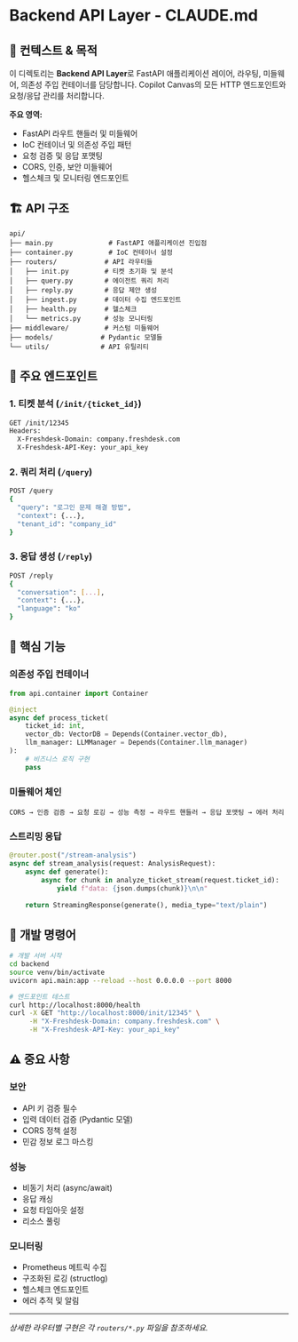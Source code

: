 # Backend API Layer - CLAUDE.md

## 🎯 컨텍스트 & 목적

이 디렉토리는 **Backend API Layer**로 FastAPI 애플리케이션 레이어, 라우팅, 미들웨어, 의존성 주입 컨테이너를 담당합니다. Copilot Canvas의 모든 HTTP 엔드포인트와 요청/응답 관리를 처리합니다.

**주요 영역:**
- FastAPI 라우트 핸들러 및 미들웨어
- IoC 컨테이너 및 의존성 주입 패턴
- 요청 검증 및 응답 포맷팅
- CORS, 인증, 보안 미들웨어
- 헬스체크 및 모니터링 엔드포인트

## 🏗️ API 구조

```
api/
├── main.py              # FastAPI 애플리케이션 진입점
├── container.py         # IoC 컨테이너 설정
├── routers/            # API 라우터들
│   ├── init.py         # 티켓 초기화 및 분석
│   ├── query.py        # 에이전트 쿼리 처리
│   ├── reply.py        # 응답 제안 생성
│   ├── ingest.py       # 데이터 수집 엔드포인트
│   ├── health.py       # 헬스체크
│   └── metrics.py      # 성능 모니터링
├── middleware/         # 커스텀 미들웨어
├── models/            # Pydantic 모델들
└── utils/             # API 유틸리티
```

## 🚀 주요 엔드포인트

### 1. 티켓 분석 (`/init/{ticket_id}`)
```bash
GET /init/12345
Headers:
  X-Freshdesk-Domain: company.freshdesk.com
  X-Freshdesk-API-Key: your_api_key
```

### 2. 쿼리 처리 (`/query`)
```bash
POST /query
{
  "query": "로그인 문제 해결 방법",
  "context": {...},
  "tenant_id": "company_id"
}
```

### 3. 응답 생성 (`/reply`)
```bash
POST /reply
{
  "conversation": [...],
  "context": {...},
  "language": "ko"
}
```

## 🔧 핵심 기능

### 의존성 주입 컨테이너
```python
from api.container import Container

@inject
async def process_ticket(
    ticket_id: int,
    vector_db: VectorDB = Depends(Container.vector_db),
    llm_manager: LLMManager = Depends(Container.llm_manager)
):
    # 비즈니스 로직 구현
    pass
```

### 미들웨어 체인
```
CORS → 인증 검증 → 요청 로깅 → 성능 측정 → 라우트 핸들러 → 응답 포맷팅 → 에러 처리
```

### 스트리밍 응답
```python
@router.post("/stream-analysis")
async def stream_analysis(request: AnalysisRequest):
    async def generate():
        async for chunk in analyze_ticket_stream(request.ticket_id):
            yield f"data: {json.dumps(chunk)}\n\n"
    
    return StreamingResponse(generate(), media_type="text/plain")
```

## 🚀 개발 명령어

```bash
# 개발 서버 시작
cd backend
source venv/bin/activate
uvicorn api.main:app --reload --host 0.0.0.0 --port 8000

# 엔드포인트 테스트
curl http://localhost:8000/health
curl -X GET "http://localhost:8000/init/12345" \
     -H "X-Freshdesk-Domain: company.freshdesk.com" \
     -H "X-Freshdesk-API-Key: your_api_key"
```

## ⚠️ 중요 사항

### 보안
- API 키 검증 필수
- 입력 데이터 검증 (Pydantic 모델)
- CORS 정책 설정
- 민감 정보 로그 마스킹

### 성능
- 비동기 처리 (async/await)
- 응답 캐싱
- 요청 타임아웃 설정
- 리소스 풀링

### 모니터링
- Prometheus 메트릭 수집
- 구조화된 로깅 (structlog)
- 헬스체크 엔드포인트
- 에러 추적 및 알림

---

*상세한 라우터별 구현은 각 `routers/*.py` 파일을 참조하세요.*
